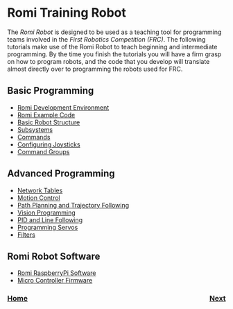 # Romi Training Robot
The <i>Romi Robot</i> is designed to be used as a teaching tool for programming teams involved in the <i>First Robotics Competition (FRC)</i>.  The following tutorials make use of the Romi Robot to teach beginning and intermediate programming.  By the time you finish the tutorials you will have a firm grasp on how to program robots, and the code that you develop will translate almost directly over to programming the robots used for FRC.

## Basic Programming
- [Romi Development Environment](romiDev)
- [Romi Example Code](romiExample)
- [Basic Robot Structure](romiStructure)
- [Subsystems](romiSubsystems)
- [Commands](romiCommands)
- [Configuring Joysticks](romiJoysticks)
- [Command Groups](romiCommandGroups)

## Advanced Programming
- [Network Tables](romiNetworkTables)
- [Motion Control](romiMotion)
- [Path Planning and Trajectory Following](romiPathPlanning)
- [Vision Programming](romiVision)
- [PID and Line Following](romiPID)
- [Programming Servos](romiServos)
- [Filters](romiFilters)
<!-- - [Robot Arm](romiArm)
- [Robot Arm and Vision](romiArmVision) -->

<!-- - [Color Sensor](colorSensor) -->

## Romi Robot Software
- [Romi RaspberryPi Software](romiPiSoftware)
- [Micro Controller Firmware](romiFirmware)


<h3><span style="float:left">
<a href="../index">Home</a></span>
<span style="float:right">
<a href="ide">Next</a></span></h3>